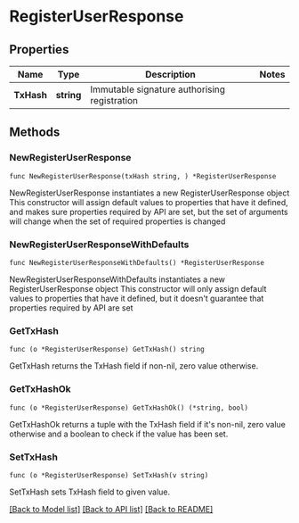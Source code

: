 # RegisterUserResponse

## Properties

Name | Type | Description | Notes
------------ | ------------- | ------------- | -------------
**TxHash** | **string** | Immutable signature authorising registration | 

## Methods

### NewRegisterUserResponse

`func NewRegisterUserResponse(txHash string, ) *RegisterUserResponse`

NewRegisterUserResponse instantiates a new RegisterUserResponse object
This constructor will assign default values to properties that have it defined,
and makes sure properties required by API are set, but the set of arguments
will change when the set of required properties is changed

### NewRegisterUserResponseWithDefaults

`func NewRegisterUserResponseWithDefaults() *RegisterUserResponse`

NewRegisterUserResponseWithDefaults instantiates a new RegisterUserResponse object
This constructor will only assign default values to properties that have it defined,
but it doesn't guarantee that properties required by API are set

### GetTxHash

`func (o *RegisterUserResponse) GetTxHash() string`

GetTxHash returns the TxHash field if non-nil, zero value otherwise.

### GetTxHashOk

`func (o *RegisterUserResponse) GetTxHashOk() (*string, bool)`

GetTxHashOk returns a tuple with the TxHash field if it's non-nil, zero value otherwise
and a boolean to check if the value has been set.

### SetTxHash

`func (o *RegisterUserResponse) SetTxHash(v string)`

SetTxHash sets TxHash field to given value.



[[Back to Model list]](../README.md#documentation-for-models) [[Back to API list]](../README.md#documentation-for-api-endpoints) [[Back to README]](../README.md)


